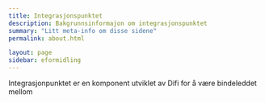 ```yaml
---
title: Integrasjonspunktet
description: Bakgrunnsinformajon om integrasjonspunktet
summary: "Litt meta-info om disse sidene"
permalink: about.html

layout: page
sidebar: eformidling
---
```


Integrasjonpunktet er en komponent utviklet av Difi for å være bindeleddet mellom 